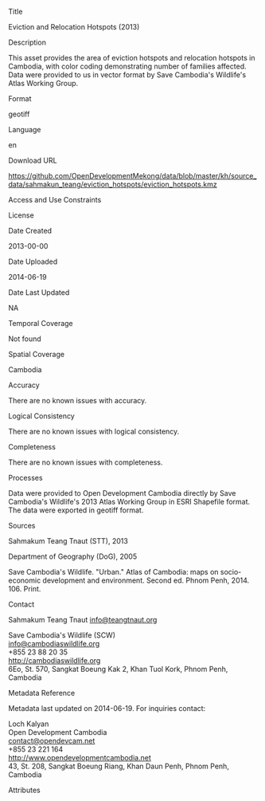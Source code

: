 Title

Eviction and Relocation Hotspots (2013)   

Description

This asset provides the area of eviction hotspots and relocation hotspots in Cambodia, with color coding demonstrating number of families affected. Data were provided to us in vector format by Save Cambodia's Wildlife's Atlas Working Group.

Format

geotiff

Language

en

Download URL

https://github.com/OpenDevelopmentMekong/data/blob/master/kh/source_data/sahmakun_teang/eviction_hotspots/eviction_hotspots.kmz

Access and Use Constraints



License



Date Created

2013-00-00  

Date Uploaded

2014-06-19

Date Last Updated

NA

Temporal Coverage

Not found

Spatial Coverage

Cambodia

Accuracy

There are no known issues with accuracy.

Logical Consistency

There are no known issues with logical consistency.

Completeness

There are no known issues with completeness.

Processes

Data were provided to Open Development Cambodia directly by Save Cambodia's Wildlife's 2013 Atlas Working Group in ESRI Shapefile format. The data were exported in geotiff format.

Sources

Sahmakum Teang Tnaut (STT), 2013  

Department of Geography (DoG), 2005  

Save Cambodia's Wildlife. "Urban." Atlas of Cambodia: maps on socio-economic development and environment. Second ed. Phnom Penh, 2014. 106. Print.

Contact

Sahmakum Teang Tnaut
info@teangtnaut.org

Save Cambodia's Wildlife (SCW)  
info@cambodiaswildlife.org  
+855 23 88 20 35  
http://cambodiaswildlife.org  
6Eo, St. 570, Sangkat Boeung Kak 2, Khan Tuol Kork, Phnom Penh, Cambodia 

Metadata Reference

Metadata last updated on 2014-06-19. For inquiries contact:

Loch Kalyan  
Open Development Cambodia  
contact@opendevcam.net  
+855 23 221 164  
http://www.opendevelopmentcambodia.net  
43, St. 208, Sangkat Boeung Riang, Khan Daun Penh, Phnom Penh, Cambodia 

Attributes





